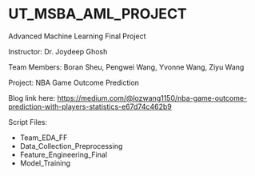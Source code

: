 # UT_MSBA_AML_PROJECT
Advanced Machine Learning Final Project

Instructor: Dr. Joydeep Ghosh

Team Members: Boran Sheu, Pengwei Wang, Yvonne Wang, Ziyu Wang

Project: NBA Game Outcome Prediction

Blog link here: https://medium.com/@lozwang1150/nba-game-outcome-prediction-with-players-statistics-e67d74c462b9 

Script Files: 
- Team_EDA_FF
- Data_Collection_Preprocessing
- Feature_Engineering_Final
- Model_Training
